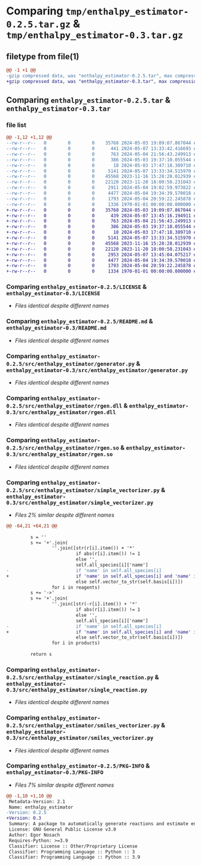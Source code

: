 # Comparing `tmp/enthalpy_estimator-0.2.5.tar.gz` & `tmp/enthalpy_estimator-0.3.tar.gz`

## filetype from file(1)

```diff
@@ -1 +1 @@
-gzip compressed data, was "enthalpy_estimator-0.2.5.tar", max compression
+gzip compressed data, was "enthalpy_estimator-0.3.tar", max compression
```

## Comparing `enthalpy_estimator-0.2.5.tar` & `enthalpy_estimator-0.3.tar`

### file list

```diff
@@ -1,12 +1,12 @@
--rw-r--r--   0        0        0    35768 2024-05-03 19:09:07.867044 enthalpy_estimator-0.2.5/LICENSE
--rw-r--r--   0        0        0      441 2024-05-07 13:33:42.416693 enthalpy_estimator-0.2.5/pyproject.toml
--rw-r--r--   0        0        0      763 2024-05-04 21:56:43.249913 enthalpy_estimator-0.2.5/README.md
--rw-r--r--   0        0        0      386 2024-05-03 19:37:10.055544 enthalpy_estimator-0.2.5/src/enthalpy_estimator/__init__.py
--rw-r--r--   0        0        0       18 2024-05-03 17:47:18.389710 enthalpy_estimator-0.2.5/src/enthalpy_estimator/cfg.py
--rw-r--r--   0        0        0     5141 2024-05-07 13:33:34.515970 enthalpy_estimator-0.2.5/src/enthalpy_estimator/generator.py
--rw-r--r--   0        0        0    45568 2023-11-16 15:28:28.012939 enthalpy_estimator-0.2.5/src/enthalpy_estimator/rgen.dll
--rw-r--r--   0        0        0    22120 2023-11-20 18:00:58.231043 enthalpy_estimator-0.2.5/src/enthalpy_estimator/rgen.so
--rw-r--r--   0        0        0     2911 2024-05-04 19:02:59.973822 enthalpy_estimator-0.2.5/src/enthalpy_estimator/simple_vectorizer.py
--rw-r--r--   0        0        0     4477 2024-05-04 19:34:39.570018 enthalpy_estimator-0.2.5/src/enthalpy_estimator/single_reaction.py
--rw-r--r--   0        0        0     1793 2024-05-04 20:59:22.245878 enthalpy_estimator-0.2.5/src/enthalpy_estimator/smiles_vectorizer.py
--rw-r--r--   0        0        0     1336 1970-01-01 00:00:00.000000 enthalpy_estimator-0.2.5/PKG-INFO
+-rw-r--r--   0        0        0    35768 2024-05-03 19:09:07.867044 enthalpy_estimator-0.3/LICENSE
+-rw-r--r--   0        0        0      439 2024-05-07 13:45:16.194911 enthalpy_estimator-0.3/pyproject.toml
+-rw-r--r--   0        0        0      763 2024-05-04 21:56:43.249913 enthalpy_estimator-0.3/README.md
+-rw-r--r--   0        0        0      386 2024-05-03 19:37:10.055544 enthalpy_estimator-0.3/src/enthalpy_estimator/__init__.py
+-rw-r--r--   0        0        0       18 2024-05-03 17:47:18.389710 enthalpy_estimator-0.3/src/enthalpy_estimator/cfg.py
+-rw-r--r--   0        0        0     5141 2024-05-07 13:33:34.515970 enthalpy_estimator-0.3/src/enthalpy_estimator/generator.py
+-rw-r--r--   0        0        0    45568 2023-11-16 15:28:28.012939 enthalpy_estimator-0.3/src/enthalpy_estimator/rgen.dll
+-rw-r--r--   0        0        0    22120 2023-11-20 18:00:58.231043 enthalpy_estimator-0.3/src/enthalpy_estimator/rgen.so
+-rw-r--r--   0        0        0     2953 2024-05-07 13:45:04.075217 enthalpy_estimator-0.3/src/enthalpy_estimator/simple_vectorizer.py
+-rw-r--r--   0        0        0     4477 2024-05-04 19:34:39.570018 enthalpy_estimator-0.3/src/enthalpy_estimator/single_reaction.py
+-rw-r--r--   0        0        0     1793 2024-05-04 20:59:22.245878 enthalpy_estimator-0.3/src/enthalpy_estimator/smiles_vectorizer.py
+-rw-r--r--   0        0        0     1334 1970-01-01 00:00:00.000000 enthalpy_estimator-0.3/PKG-INFO
```

### Comparing `enthalpy_estimator-0.2.5/LICENSE` & `enthalpy_estimator-0.3/LICENSE`

 * *Files identical despite different names*

### Comparing `enthalpy_estimator-0.2.5/README.md` & `enthalpy_estimator-0.3/README.md`

 * *Files identical despite different names*

### Comparing `enthalpy_estimator-0.2.5/src/enthalpy_estimator/generator.py` & `enthalpy_estimator-0.3/src/enthalpy_estimator/generator.py`

 * *Files identical despite different names*

### Comparing `enthalpy_estimator-0.2.5/src/enthalpy_estimator/rgen.dll` & `enthalpy_estimator-0.3/src/enthalpy_estimator/rgen.dll`

 * *Files identical despite different names*

### Comparing `enthalpy_estimator-0.2.5/src/enthalpy_estimator/rgen.so` & `enthalpy_estimator-0.3/src/enthalpy_estimator/rgen.so`

 * *Files identical despite different names*

### Comparing `enthalpy_estimator-0.2.5/src/enthalpy_estimator/simple_vectorizer.py` & `enthalpy_estimator-0.3/src/enthalpy_estimator/simple_vectorizer.py`

 * *Files 2% similar despite different names*

```diff
@@ -64,21 +64,21 @@
 
         s = ''
         s += '+'.join(
                 ''.join([str(r[i].item()) + '*'
                          if abs(r[i].item()) != 1
                          else '', 
                          self.all_species[i]['name']
-                         if 'name' in self.all_species[i]
+                         if 'name' in self.all_species[i] and 'name' is not ''
                          else self.vector_to_str(self.basis[i])]) 
                 for i in reagents)
         s += '->'
         s += '+'.join(
                 ''.join([str(-r[i].item()) + '*'
                          if abs(r[i].item()) != 1
                          else '', 
                          self.all_species[i]['name']
-                         if 'name' in self.all_species[i]
+                         if 'name' in self.all_species[i] and 'name' is not ''
                          else self.vector_to_str(self.basis[i])]) 
                 for i in products)
 
         return s
```

### Comparing `enthalpy_estimator-0.2.5/src/enthalpy_estimator/single_reaction.py` & `enthalpy_estimator-0.3/src/enthalpy_estimator/single_reaction.py`

 * *Files identical despite different names*

### Comparing `enthalpy_estimator-0.2.5/src/enthalpy_estimator/smiles_vectorizer.py` & `enthalpy_estimator-0.3/src/enthalpy_estimator/smiles_vectorizer.py`

 * *Files identical despite different names*

### Comparing `enthalpy_estimator-0.2.5/PKG-INFO` & `enthalpy_estimator-0.3/PKG-INFO`

 * *Files 7% similar despite different names*

```diff
@@ -1,10 +1,10 @@
 Metadata-Version: 2.1
 Name: enthalpy_estimator
-Version: 0.2.5
+Version: 0.3
 Summary: A package to automatically generate reactions and estimate enthalpy.
 License: GNU General Public License v3.0
 Author: Egor Nosach
 Requires-Python: >=3.9
 Classifier: License :: Other/Proprietary License
 Classifier: Programming Language :: Python :: 3
 Classifier: Programming Language :: Python :: 3.9
```

